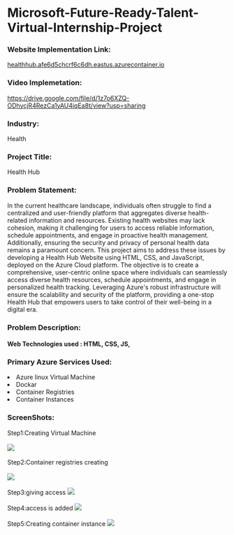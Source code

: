 <h1> Microsoft-Future-Ready-Talent-Virtual-Internship-Project</h1>

<h3>Website Implementation Link:</h3>
<a href="http://healthhub.afe6d5chcrf6c6dh.eastus.azurecontainer.io/">healthhub.afe6d5chcrf6c6dh.eastus.azurecontainer.io</a>

<h3>Video Implemetation:</h3>
<a href="https://drive.google.com/file/d/1z7o6XZQ-ODhycjR4RezCa1yAU4iqEa8t/view?usp=sharing">https://drive.google.com/file/d/1z7o6XZQ-ODhycjR4RezCa1yAU4iqEa8t/view?usp=sharing</a>

<h3>Industry:</h3>
Health

<h3>Project Title: </h3>
Health Hub 

<h3>Problem Statement:</h3>
In the current healthcare landscape, individuals often struggle to find a centralized and user-friendly platform that aggregates diverse health-related information and resources. Existing health websites may lack cohesion, making it challenging for users to access reliable information, schedule appointments, and engage in proactive health management. Additionally, ensuring the security and privacy of personal health data remains a paramount concern. This project aims to address these issues by developing a Health Hub Website using HTML, CSS, and JavaScript, deployed on the Azure Cloud platform. The objective is to create a comprehensive, user-centric online space where individuals can seamlessly access diverse health resources, schedule appointments, and engage in personalized health tracking. Leveraging Azure's robust infrastructure will ensure the scalability and security of the platform, providing a one-stop Health Hub that empowers users to take control of their well-being in a digital era.

<h3>Problem Description:</h3>


<h4>Web Technologies used : HTML, CSS, JS,</h4>

<h3>Primary Azure Services Used:</h3>
<li>Azure linux Virtual Machine</li>
<li>Dockar</li>
<li>Container Registries</li>
<li>Container Instances</li>

<h3>ScreenShots:</h3>
Step1:Creating Virtual Machine
<br>
<br>
<img src="https://github.com/shrutigaw/healthhubfr/assets/149674333/1792ee34-5921-4de8-8786-2fea02f66718"></img>
<br>
<br>
Step2:Container registries creating
<br>
<br>
<img src="https://github.com/shrutigaw/healthhubfr/assets/149674333/b653a4d9-2920-47d0-b5f0-793ce3780c39"></img>
<br>
<br>
Step3:giving access
<img src="https://github.com/shrutigaw/healthhubfr/assets/149674333/4f2c25d6-3982-45f9-89f0-c282fa230fd7"></img>
<br>
<br>
Step4:access is added
<img src="https://github.com/shrutigaw/healthhubfr/assets/149674333/b39abdc8-2c11-470d-bad7-9093449a4fc1"></img>
<br>
<br>
Step5:Creating container instance
<img src="https://github.com/shrutigaw/healthhubfr/assets/149674333/21677257-3b82-4b6a-9e03-93739ed0ae94"></img>
<br>
<br>
 
